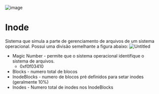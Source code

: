 
![image](https://github.com/SandyHoffmann/Inode/assets/60969091/9aba0c19-6c11-4d19-8dae-644b210d538a)

# Inode

Sistema que simula a parte de gerenciamento de arquivos de um sistema operacional. Possui uma divisão semelhante a figura abaixo:
![Untitled](https://github.com/SandyHoffmann/Inode/assets/60969091/4a4f762c-7cd6-4a0d-942a-22aa7df8739a)
- Magic Number - permite que o sistema operacional identifique o sistema de arquivos.
    - 0xf0f03410
- Blocks - numero total de blocos
- InodeBlocks - numero de blocos pré definidos para setar inodes (geralmente 10%)
- Inodes - Numero total de inodes nos InodeBlocks
  
